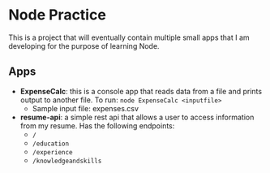 # Node Practice

This is a project that will eventually contain multiple small apps that I am developing for the purpose of learning Node.

## Apps

* **ExpenseCalc**: this is a console app that reads data from a file and prints output to another file. To run: `node ExpenseCalc <inputfile>`
  * Sample input file: expenses.csv
* **resume-api**: a simple rest api that allows a user to access information from my resume. Has the following endpoints:
  * `/`
  * `/education`
  * `/experience`
  * `/knowledgeandskills`
